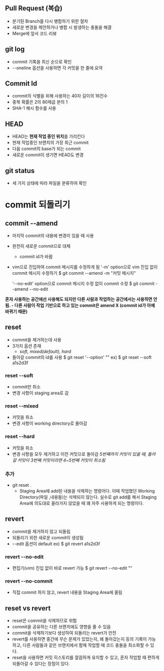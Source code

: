 ## Pull Request (복습)
- 분기된 Branch를 다시 병합하기 위한 절차
- 새로운 변경을 제안하거나 병합 시 발생하는 충돌을 해결
- Merge에 앞서 코드 리뷰

## git log
- commit 기록을 최신 순으로 확인
- --oneline 옵션을 사용하면 각 커밋을 한 줄에 요약

## Commit Id
- commit의 식별을 위해 사용하는 40자 길이의 16진수
- 중복 확률은 2의 80제곱 분의 1
- SHA-1 해시 함수를 사용

## HEAD
- HEAD는 **현재 작업 중인 위치**를 가리킨다
- 현재 작업중인 브랜치의 가장 최근 commit
- 다음 commit의 base가 되는 commit
- 새로운 commit이 생기면 HEAD도 변경

## git status
- 세 가지 상태에 따라 파일을 분류하여 확인

# commit 되돌리기
## commit --amend
- 마지막 commit의 내용에 변경이 있을 때 사용
- 완전히 새로운 commit으로 대체
    - commit id가 바뀜
- vim으로 진입하여 commit 메시지를 수정하게 됨
    '-m' option으로 vim 진입 없이 commit 메시지 수정하기
    $ git commit --amend -m "커밋 메시지"

    '--no-edit' option으로 commit 메시지 수정 없이 commit 수정
    $ git commit --amend --no-edit

**혼자 사용하는 공간에선 사용해도 되지만 다른 사람과 작업하는 공간에서는 사용하면 안됨. - 다른 사람이 작업 기반으로 하고 있는 commit은 amend X (commit id가 아예 바뀌기 때문)**

## reset
- commit을 제거하는데 사용
- 3가지 옵션 존재
    - *soft, mixed(default), hard*
- 돌아갈 commit의 id를 사용
    $ git reset '--option' "<commit id>"
    ex) $ git reset --soft a1s2d3f

### reset --soft
- commit만 취소
- 변경 사항이 staging area로 감
### reset --mixed
- 커밋을 취소
- 변경 사항이 working directory로 돌아감
### reset --hard
- 커밋을 취소
- 변경 사항을 모두 제거하고 이전 커밋으로 돌아감
*5번째까지 커밋이 있을 때, 돌아갈 커밋이 3번째 커밋이라면 4~5번째 커밋이 취소됨*

### 추가
- git reset .
    - Staging Area에 add된 내용을 삭제하는 명령어다. 이때 작업했던 Working Directory(파일 ,내용들)는 삭제되지 않는다. 실수로 git add를 해서 Staging Area에 의도대로 올라가지 않았을 때 꽤 자주 사용하게 되는 명령이다.

## revert
- commit을 제거하지 않고 되돌림
- 되돌리기 위한 새로운 commit이 생성됨
- --edit 옵션이 default
    ex) $ git revert a1s2d3f
### revert --no-edit
- 편집기(vim) 진입 없이 바로 revert 가능
    $ git revert --no-edit "<commit id>"
### revert --no-commit
- 직접 commit 하지 않고, revert 내용을 Staging Area에 올림

## reset vs revert
- reset은 commit을 삭제하므로 위험
- commit을 공유하는 다른 브랜치에도 영향을 줄 수 있음
- commit을 삭제하기보다 생성하여 되돌리는 revert가 안전
- revert를 사용하면 중간에 무슨 문제가 있었는지, 왜 돌아갔는지 등의 기록이 가능하고, 다른 사람들과 같은 브랜치에서 함께 작업할 때 코드 충돌을 최소화할 수 있다.
- reset을 사용하면 커밋 히스토리를 깔끔하게 유지할 수 있고, 혼자 작업할 때 편하게 되돌아갈 수 있다는 장점이 있다.
